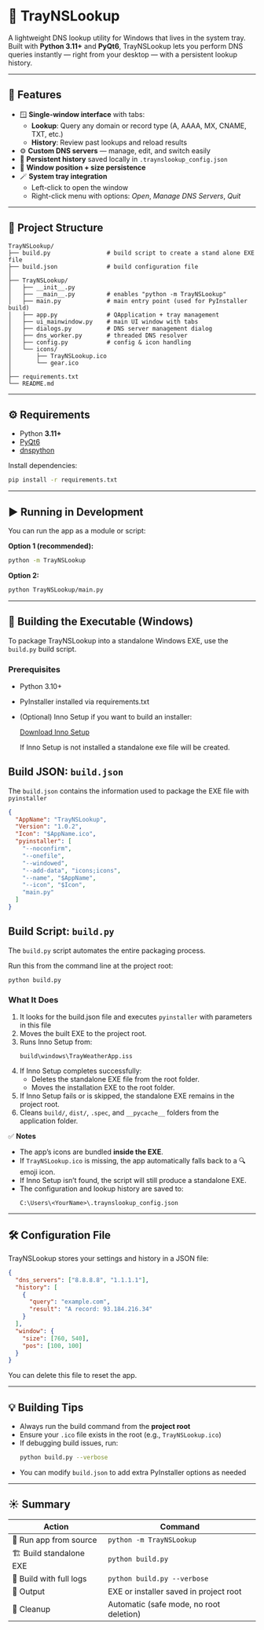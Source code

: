 # 📘 TrayNSLookup

A lightweight DNS lookup utility for Windows that lives in the system tray.  
Built with **Python 3.11+** and **PyQt6**, TrayNSLookup lets you perform DNS queries instantly — right from your desktop — with a persistent lookup history.

---

## 🧭 Features

- 🪟 **Single-window interface** with tabs:
  - **Lookup**: Query any domain or record type (A, AAAA, MX, CNAME, TXT, etc.)
  - **History**: Review past lookups and reload results
- ⚙️ **Custom DNS servers** — manage, edit, and switch easily
- 🧠 **Persistent history** saved locally in `.traynslookup_config.json`
- 📍 **Window position + size persistence**
- 🪄 **System tray integration**
  - Left-click to open the window
  - Right-click menu with options: *Open*, *Manage DNS Servers*, *Quit*
  
---

## 📂 Project Structure

```
TrayNSLookup/
├── build.py                # build script to create a stand alone EXE file
├── build.json              # build configuration file
│
├── TrayNSLookup/
│   ├── __init__.py
│   ├── __main__.py         # enables "python -m TrayNSLookup"
│   ├── main.py             # main entry point (used for PyInstaller build)
│   ├── app.py              # QApplication + tray management
│   ├── ui_mainwindow.py    # main UI window with tabs
│   ├── dialogs.py          # DNS server management dialog
│   ├── dns_worker.py       # threaded DNS resolver
│   ├── config.py           # config & icon handling
│   └── icons/
│       ├── TrayNSLookup.ico
│       └── gear.ico
│
├── requirements.txt
└── README.md
```

---

## ⚙️ Requirements

- Python **3.11+**
- [PyQt6](https://pypi.org/project/PyQt6/)
- [dnspython](https://pypi.org/project/dnspython/)

Install dependencies:
```bash
pip install -r requirements.txt
```

---

## ▶️ Running in Development

You can run the app as a module or script:

**Option 1 (recommended):**
```bash
python -m TrayNSLookup
```

**Option 2:**
```bash
python TrayNSLookup/main.py
```

---

## 🧰 Building the Executable (Windows)

To package TrayNSLookup into a standalone Windows EXE, use the `build.py` build script.

### Prerequisites
- Python 3.10+
- PyInstaller installed via requirements.txt
- (Optional) Inno Setup if you want to build an installer:

  [Download Inno Setup](https://jrsoftware.org/isinfo.php)

  If Inno Setup is not installed a standalone exe file will be created.

## Build JSON: `build.json`
The `build.json` contains the information used to package the EXE file with `pyinstaller`

```json
{
  "AppName": "TrayNSLookup",
  "Version": "1.0.2",
  "Icon": "$AppName.ico",
  "pyinstaller": [
    "--noconfirm",
    "--onefile",
    "--windowed",
    "--add-data", "icons;icons",
    "--name", "$AppName",
    "--icon", "$Icon",
    "main.py"
  ]
}
```

## Build Script: `build.py`
The `build.py` script automates the entire packaging process.

Run this from the command line at the project root:
```console
python build.py
```

### What It Does
1. It looks for the build.json file and executes `pyinstaller` with parameters in this file
4. Moves the built EXE to the project root.
5. Runs Inno Setup from:
   ```
   build\windows\TrayWeatherApp.iss
   ```
6. If Inno Setup completes successfully:
   - Deletes the standalone EXE file from the root folder.
   - Moves the installation EXE to the root folder.
7. If Inno Setup fails or is skipped, the standalone EXE remains in the project root.
8. Cleans `build/`, `dist/`, `.spec`, and `__pycache__` folders from the application folder.

✅ **Notes**
- The app’s icons are bundled **inside the EXE**.
- If `TrayNSLookup.ico` is missing, the app automatically falls back to a 🔍 emoji icon.
- If Inno Setup isn’t found, the script will still produce a standalone EXE.
- The configuration and lookup history are saved to:
  ```
  C:\Users\<YourName>\.traynslookup_config.json
  ```

---

## 🛠️ Configuration File

TrayNSLookup stores your settings and history in a JSON file:
```json
{
  "dns_servers": ["8.8.8.8", "1.1.1.1"],
  "history": [
    {
      "query": "example.com",
      "result": "A record: 93.184.216.34"
    }
  ],
  "window": {
    "size": [760, 540],
    "pos": [100, 100]
  }
}
```

You can delete this file to reset the app.

---

## 💡 Building Tips

- Always run the build command from the **project root**
- Ensure your `.ico` file exists in the root (e.g., `TrayNSLookup.ico`)
- If debugging build issues, run:
  ```bash
  python build.py --verbose
  ```
- You can modify `build.json` to add extra PyInstaller options as needed

---

## ☀️ Summary

| Action | Command |
|--------|----------|
| 🧪 Run app from source | `python -m TrayNSLookup` |
| 🏗️ Build standalone EXE | `python build.py` |
| 🧱 Build with full logs | `python build.py --verbose` |
| 💾 Output | EXE or installer saved in project root |
| 🧹 Cleanup | Automatic (safe mode, no root deletion) |
